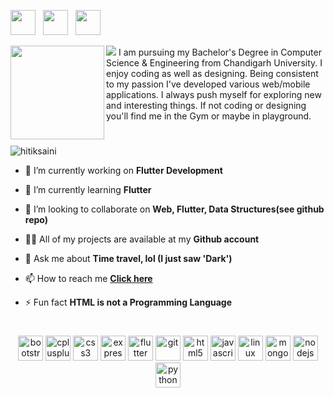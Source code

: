 
<a  href="https://www.linkedin.com/in/hitik-saini-042691193/"><img src="https://github.com/hitiksaini/hitiksaini/blob/master/logo/linkedin.png" width="40" /></a> &nbsp; 
<a  href="https://www.instagram.com/hitik_20/"><img src="https://github.com/hitiksaini/hitiksaini/blob/master/logo/instagram.png" width="40" /></a> &nbsp; 
<a  href="https://twitter.com/SainiHitik"><img src="https://github.com/hitiksaini/hitiksaini/blob/master/logo/twitter.png" width="40" /></a>


<img src="https://raw.githubusercontent.com/hitiksaini/hitiksaini/master/new.gif">


<img align='left' src="https://media.giphy.com/media/yU0vrGBTI6TKg/giphy.gif" width="150">
I am pursuing my Bachelor's Degree in Computer Science & Engineering from Chandigarh University.
I enjoy coding as well as designing.
Being consistent to my passion I've developed various web/mobile applications. I always push myself for exploring new and interesting things.
If not coding or designing you'll find me in the Gym or maybe in playground.




<h1 align="center"></h1>

<p align="left"> <img src="https://komarev.com/ghpvc/?username=hitiksaini" alt="hitiksaini" /> </p>

- 🔭 I’m currently working on **Flutter Development**

- 🌱 I’m currently learning **Flutter**

- 👯 I’m looking to collaborate on **Web, Flutter, Data Structures(see github repo)**

- 👨‍💻 All of my projects are available at my **Github account** 

- 💬 Ask me about **Time travel, lol (I just saw 'Dark')**

- 📫 How to reach me **[Click here](https://hitik20.tech/contact)**

- ⚡ Fun fact **HTML is not a Programming Language**

<h1 align="center"></h1>

<p align="center">
  <img src="https://devicons.github.io/devicon/devicon.git/icons/bootstrap/bootstrap-plain.svg" alt="bootstrap" width="40" height="40"/> 
  <img src="https://devicons.github.io/devicon/devicon.git/icons/cplusplus/cplusplus-original.svg" alt="cplusplus" width="40" height="40"/>
  <img src="https://devicons.github.io/devicon/devicon.git/icons/css3/css3-original-wordmark.svg" alt="css3" width="40" height="40"/> 
  <img src="https://devicons.github.io/devicon/devicon.git/icons/express/express-original-wordmark.svg" alt="express" width="40" height="40"/> 
  <img src="https://www.vectorlogo.zone/logos/flutterio/flutterio-icon.svg" alt="flutter" width="40" height="40"/> 
  <img src="https://www.vectorlogo.zone/logos/git-scm/git-scm-icon.svg" alt="git" width="40" height="40"/>
  <img src="https://devicons.github.io/devicon/devicon.git/icons/html5/html5-original-wordmark.svg" alt="html5" width="40" height="40"/> 
  <img src="https://devicons.github.io/devicon/devicon.git/icons/javascript/javascript-original.svg" alt="javascript" width="40" height="40"/> 
  <img src="https://devicons.github.io/devicon/devicon.git/icons/linux/linux-original.svg" alt="linux" width="40" height="40"/> 
  <img src="https://devicons.github.io/devicon/devicon.git/icons/mongodb/mongodb-original-wordmark.svg" alt="mongodb" width="40" height="40"/>
  <img src="https://devicons.github.io/devicon/devicon.git/icons/nodejs/nodejs-original-wordmark.svg" alt="nodejs" width="40" height="40"/>
  <img src="https://devicons.github.io/devicon/devicon.git/icons/python/python-original.svg" alt="python" width="40" height="40"/></p>

